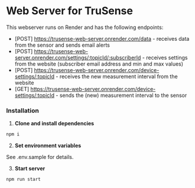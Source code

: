 # Web Server for TruSense

This webserver runs on Render and has the following endpoints:

-   [POST] https://trusense-web-server.onrender.com/data - receives data from the sensor and sends email alerts
-   [POST] https://trusense-web-server.onrender.com/settings/:topicId/:subscriberId - receives settings from the website (subscriber email address and min and max values)
-   [POST] https://trusense-web-server.onrender.com/device-settings/:topicId - receives the new measurement interval from the website
-   [GET] https://trusense-web-server.onrender.com/device-settings/:topicId - sends the (new) measurement interval to the sensor

### Installation

1. **Clone and install dependencies**

```bash
npm i
```

2. **Set environment variables**

See .env.sample for details.

3. **Start server**

```bash
npm run start
```
